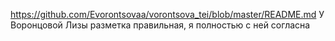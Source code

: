 https://github.com/Evorontsovaa/vorontsova_tei/blob/master/README.md
У Воронцовой Лизы разметка правильная, я полностью с ней согласна
